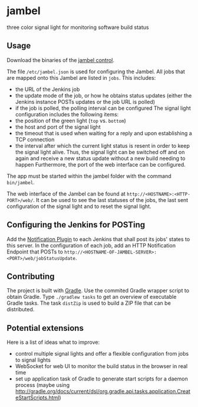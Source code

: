jambel
======

three color signal light for monitoring software build status

Usage
-----
Download the binaries of the [jambel control](https://github.com/downloads/jambit/jambel/jambel-1.0-SNAPSHOT.zip).

The file `/etc/jambel.json` is used for configuring the Jambel. All jobs that are mapped onto this Jambel are listed in `jobs`. This includes:
- the URL of the Jenkins job
- the update mode of the job, or how he obtains status updates (either the Jenkins instance POSTs updates or the job URL is polled)
- if the job is polled, the polling interval can be configured
The signal light configuration includes the following items:
- the position of the green light (`top` vs. `bottom`)
- the host and port of the signal light
- the timeout that is used when waiting for a reply and upon establishing a TCP connection
- the interval after which the current light status is resent in order to keep the signal light alive. Thus, the signal light can be switched off and on again and receive a new status update without a new build needing to happen
Furthermore, the port of the web interface can be configured.

The app must be started within the jambel folder with the command `bin/jambel`.

The web interface of the Jambel can be found at `http://<HOSTNAME>:<HTTP-PORT>/web/`. It can be used to see the last statuses of the jobs, the last sent configuration of the signal light and to reset the signal light.


Configuring the Jenkins for POSTing
-----------------------------------
Add the [Notification Plugin](https://wiki.jenkins-ci.org/display/JENKINS/Notification+Plugin) to each Jenkins that shall post its jobs' states to this server.
In the configuration of each job, add an HTTP Notification Endpoint that POSTs to `http://<HOSTNAME-OF-JAMBEL-SERVER>:<PORT>/web/jobStatusUpdate`.


Contributing
------------
The project is built with [Gradle](http://www.gradle.org/). Use the commited Gradle wrapper script to obtain Gradle. Type `./gradlew tasks` to get an overview of executable Gradle tasks. The task `distZip` is used to build a ZIP file that can be distributed.


Potential extensions
--------------------
Here is a list of ideas what to improve:
- control multiple signal lights and offer a flexible configuration from jobs to signal lights
- WebSocket for web UI to monitor the build status in the browser in real time
- set up application task of Gradle to generate start scripts for a daemon process (maybe using http://gradle.org/docs/current/dsl/org.gradle.api.tasks.application.CreateStartScripts.html)
